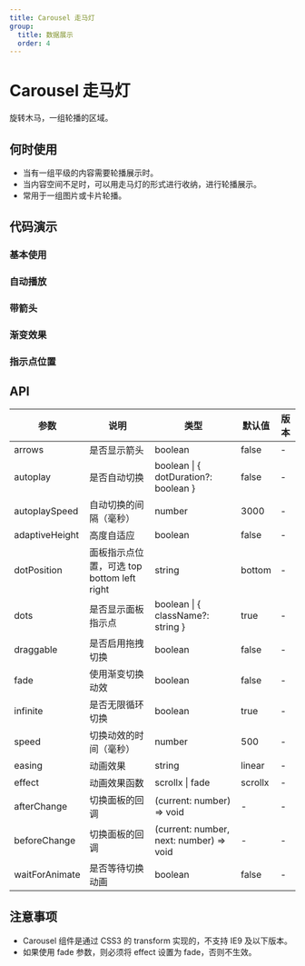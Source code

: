 ```yaml
---
title: Carousel 走马灯
group:
  title: 数据展示
  order: 4
---
```


# Carousel 走马灯

旋转木马，一组轮播的区域。

## 何时使用

- 当有一组平级的内容需要轮播展示时。
- 当内容空间不足时，可以用走马灯的形式进行收纳，进行轮播展示。
- 常用于一组图片或卡片轮播。

## 代码演示

### 基本使用

<code src="./demo/basic.tsx"></code>

### 自动播放

<code src="./demo/autoplay.tsx"></code>

### 带箭头

<code src="./demo/arrows.tsx"></code>

### 渐变效果

<code src="./demo/fade.tsx"></code>

### 指示点位置

<code src="./demo/position.tsx"></code>

## API

| 参数 | 说明 | 类型 | 默认值 | 版本 |
| --- | --- | --- | --- | --- |
| arrows | 是否显示箭头 | boolean | false | - |
| autoplay | 是否自动切换 | boolean \| { dotDuration?: boolean } | false | - |
| autoplaySpeed | 自动切换的间隔（毫秒） | number | 3000 | - |
| adaptiveHeight | 高度自适应 | boolean | false | - |
| dotPosition | 面板指示点位置，可选 top bottom left right | string | bottom | - |
| dots | 是否显示面板指示点 | boolean \| { className?: string } | true | - |
| draggable | 是否启用拖拽切换 | boolean | false | - |
| fade | 使用渐变切换动效 | boolean | false | - |
| infinite | 是否无限循环切换 | boolean | true | - |
| speed | 切换动效的时间（毫秒） | number | 500 | - |
| easing | 动画效果 | string | linear | - |
| effect | 动画效果函数 | scrollx \| fade | scrollx | - |
| afterChange | 切换面板的回调 | (current: number) => void | - | - |
| beforeChange | 切换面板的回调 | (current: number, next: number) => void | - | - |
| waitForAnimate | 是否等待切换动画 | boolean | false | - |

## 注意事项

- Carousel 组件是通过 CSS3 的 transform 实现的，不支持 IE9 及以下版本。
- 如果使用 fade 参数，则必须将 effect 设置为 fade，否则不生效。 